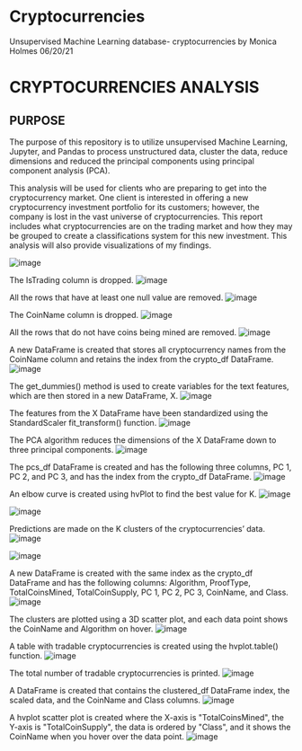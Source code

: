 # Cryptocurrencies
Unsupervised Machine Learning database- cryptocurrencies
by Monica Holmes 
06/20/21

# **CRYPTOCURRENCIES ANALYSIS**
## **PURPOSE**
The purpose of this repository is to utilize unsupervised Machine Learning, Jupyter, and Pandas to process unstructured data, cluster the data, reduce dimensions and reduced the principal components using principal component analysis (PCA).

This analysis will be used for clients who are preparing to get into the cryptocurrency market. One client is interested in offering a new cryptocurrency investment portfolio for its customers; however, the company is lost in the vast universe of cryptocurrencies. This report includes what cryptocurrencies are on the trading market and how they may be grouped to create a classifications system for this new investment. This analysis will also provide visualizations of my findings.

![image](https://user-images.githubusercontent.com/78371845/123480846-f11c2700-d5d0-11eb-99b3-23c079d3124f.png)


The IsTrading column is dropped.
![image](https://user-images.githubusercontent.com/78371845/123480935-0abd6e80-d5d1-11eb-84ae-aecf1d3d0530.png)


All the rows that have at least one null value are removed.
![image](https://user-images.githubusercontent.com/78371845/123481164-596b0880-d5d1-11eb-8f2c-92bbd6584fc8.png)


The CoinName column is dropped.
![image](https://user-images.githubusercontent.com/78371845/123481500-d26a6000-d5d1-11eb-9f55-c49145773979.png)



All the rows that do not have coins being mined are removed.
 ![image](https://user-images.githubusercontent.com/78371845/123481290-87504d00-d5d1-11eb-8115-bda11bf7a715.png)


A new DataFrame is created that stores all cryptocurrency names from the CoinName column and retains the index from the crypto_df DataFrame.
![image](https://user-images.githubusercontent.com/78371845/123481396-a949cf80-d5d1-11eb-8248-cb6e19ea7773.png)


The get_dummies() method is used to create variables for the text features, which are then stored in a new DataFrame, X.
![image](https://user-images.githubusercontent.com/78371845/123481553-e615c680-d5d1-11eb-9282-af9cc7f24038.png)


The features from the X DataFrame have been standardized using the StandardScaler fit_transform() function.
![image](https://user-images.githubusercontent.com/78371845/123481589-f5950f80-d5d1-11eb-9718-ace295d63ae7.png)


The PCA algorithm reduces the dimensions of the X DataFrame down to three principal components. 
![image](https://user-images.githubusercontent.com/78371845/123481661-0d6c9380-d5d2-11eb-8898-bcb28974720d.png)


The pcs_df DataFrame is created and has the following three columns, PC 1, PC 2, and PC 3, and has the index from the crypto_df DataFrame.
![image](https://user-images.githubusercontent.com/78371845/123481715-21b09080-d5d2-11eb-9110-d7bf605c620d.png)


An elbow curve is created using hvPlot to find the best value for K. 
![image](https://user-images.githubusercontent.com/78371845/123481767-2ffeac80-d5d2-11eb-81ce-508860ea29f6.png)

![image](https://user-images.githubusercontent.com/78371845/123481805-38ef7e00-d5d2-11eb-9f73-245eefacbaeb.png)


Predictions are made on the K clusters of the cryptocurrencies’ data.
![image](https://user-images.githubusercontent.com/78371845/123481830-46a50380-d5d2-11eb-8ec7-aab342a0eccb.png)

![image](https://user-images.githubusercontent.com/78371845/123481855-51f82f00-d5d2-11eb-8505-aba0d4a57f02.png)


A new DataFrame is created with the same index as the crypto_df DataFrame and has the following columns: Algorithm, ProofType, TotalCoinsMined, TotalCoinSupply, PC 1, PC 2, PC 3, CoinName, and Class.
![image](https://user-images.githubusercontent.com/78371845/123481950-76eca200-d5d2-11eb-8e84-7aa1063008cf.png)


The clusters are plotted using a 3D scatter plot, and each data point shows the CoinName and Algorithm on hover.
![image](https://user-images.githubusercontent.com/78371845/123482000-8a980880-d5d2-11eb-9a2c-8826e39ca0b2.png)


A table with tradable cryptocurrencies is created using the hvplot.table() function.
![image](https://user-images.githubusercontent.com/78371845/123482030-98e62480-d5d2-11eb-9b35-dc98a6ec5104.png)


The total number of tradable cryptocurrencies is printed.
![image](https://user-images.githubusercontent.com/78371845/123482072-ab605e00-d5d2-11eb-989b-a31f6a3cef7f.png)


A DataFrame is created that contains the clustered_df DataFrame index, the scaled data, and the CoinName and Class columns.
![image](https://user-images.githubusercontent.com/78371845/123482101-b915e380-d5d2-11eb-93a9-558318c04e3d.png)


A hvplot scatter plot is created where the X-axis is "TotalCoinsMined", the Y-axis is "TotalCoinSupply", the data is ordered by "Class", and it shows the CoinName when you hover over the data point.
![image](https://user-images.githubusercontent.com/78371845/123482142-c8952c80-d5d2-11eb-8249-22655f2bc5c0.png)

